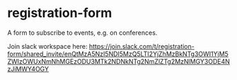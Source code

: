 # registration-form
A form to subscribe to events, e.g. on conferences.

Join slack workspace here: https://join.slack.com/t/registration-form/shared_invite/enQtMzA5NzI5NDI5MzQ5LTI2YjZhMzBkNTg3OWI1YjM5ZWIzOWUxNmNhMGEzODU3MTk2NDNkNTg2NmZlZTg2MzNlMGY3ODE4NzJiMWY4OGY
